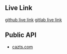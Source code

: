 ## Live Link
[github live link](https://theunhackable.github.io/next-labs-lazy-loading/)
[gitlab live link](https://next-labs-lazy-loading-srirangasaipagala-0edfa149417bd2dc46795c.gitlab.io/)
## Public API

- [cazts.com](https://cataas.com/)
